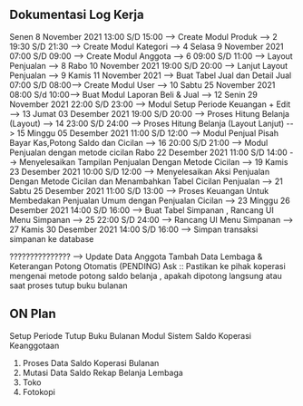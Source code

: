 ## Dokumentasi Log Kerja ##
Senen 8 November 2021
13:00 S/D 15:00 --> Create Modul Produk --> 2
19:30 S/D 21:30 --> Create Modul Kategori --> 4
Selasa 9 November 2021
07:00 S/D 09:00 --> Create Modul Anggota --> 6
09:00 S/D 11:00 --> Layout Penjualan --> 8
Rabo 10 November 2021
19:00 S/D 20:00 --> Lanjut Layout Penjualan --> 9
Kamis 11 November 2021
--> Buat Tabel Jual dan Detail Jual
07:00 S/D 08:00--> Create Modul User --> 10
Sabtu 25 November 2021
08:00 S/d 10:00--> Buat Modul Laporan Beli & Jual --> 12
Senin 29 November 2021
22:00 S/D 23:00 --> Modul Setup Periode Keuangan + Edit --> 13
Jumat 03 Desember 2021
19:00 S/D 20:00 --> Proses Hitung Belanja (Layout) --> 14
23:00 S/D 24:00 --> Proses Hitung Belanja (Layout Lanjut) --> 15
Minggu 05 Desember 2021
11:00 S/D 12:00 --> Modul Penjual Pisah Bayar Kas,Potong Saldo dan Cicilan --> 16
20:00 S/D 21:00 --> Modul Penjualan dengan metode cicilan
Rabo 22 Desember 2021
11:00 S/D 14:00 --> Menyelesaikan Tampilan Penjualan Dengan Metode Cicilan --> 19
Kamis 23 Desember 2021
10:00 S/D 12:00 --> Menyelesaikan Aksi Penjualan Dengan Metode Cicilan dan Menambahkan Tabel Cicilan Penjualan --> 21
Sabtu 25 Desember 2021
11:00 S/D 13:00 --> Proses Keuangan Untuk Membedakan Penjualan Umum dengan Penjualan Cicilan --> 23
Minggu 26 Desember 2021
14:00 S/D 16:00 --> Buat Tabel Simpanan , Rancang UI Menu Simpanan --> 25
22:00 S/D 24:00 --> Rancang UI Menu Simpanan --> 27
Kamis 30 Desember 2021
14:00 S/D 16:00 --> Simpan transaksi simpanan ke database

??????????????? --> Update Data Anggota Tambah Data Lembaga & Keterangan Potong Otomatis (PENDING)
Ask :: Pastikan ke pihak koperasi mengenai metode potong saldo belanja , apakah dipotong langsung atau saat proses tutup buku bulanan

## ON Plan ##
Setup Periode Tutup Buku Bulanan
Modul Sistem Saldo Koperasi Keanggotaan
1) Proses Data Saldo Koperasi Bulanan
2) Mutasi Data Saldo
Rekap Belanja Lembaga
1) Toko
2) Fotokopi



